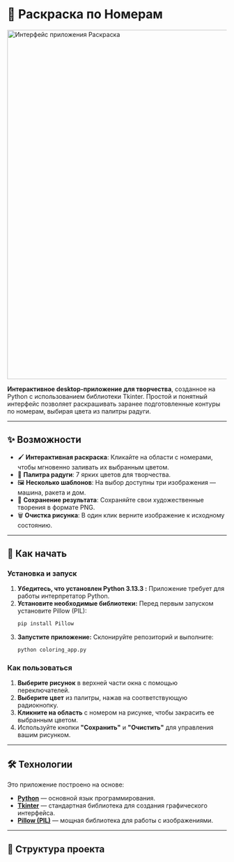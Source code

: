 # 🎨 Раскраска по Номерам

<img src="https://via.placeholder.com/800x400?text=Coloring+App+Preview" alt="Интерфейс приложения Раскраска" width="800"/>

**Интерактивное desktop-приложение для творчества**, созданное на Python с использованием библиотеки Tkinter. Простой и понятный интерфейс позволяет раскрашивать заранее подготовленные контуры по номерам, выбирая цвета из палитры радуги.

---

## ✨ Возможности

*   🖌️ **Интерактивная раскраска**: Кликайте на области с номерами, чтобы мгновенно заливать их выбранным цветом.
*   🌈 **Палитра радуги**: 7 ярких цветов для творчества.
*   🖼️ **Несколько шаблонов**: На выбор доступны три изображения — машина, ракета и дом.
*   💾 **Сохранение результата**: Сохраняйте свои художественные творения в формате PNG.
*   🗑️ **Очистка рисунка**: В один клик верните изображение к исходному состоянию.

---

## 🚀 Как начать

### Установка и запуск

1.  **Убедитесь, что установлен Python 3.13.3 :** Приложение требует для работы интерпретатор Python.
2.  **Установите необходимые библиотеки:** Перед первым запуском установите Pillow (PIL):
    ```bash
    pip install Pillow
    ```
3.  **Запустите приложение:** Склонируйте репозиторий и выполните:
    ```bash
    python coloring_app.py
    ```

### Как пользоваться

1.  **Выберите рисунок** в верхней части окна с помощью переключателей.
2.  **Выберите цвет** из палитры, нажав на соответствующую радиокнопку.
3.  **Кликните на область** с номером на рисунке, чтобы закрасить ее выбранным цветом.
4.  Используйте кнопки **"Сохранить"** и **"Очистить"** для управления вашим рисунком.

---

## 🛠️ Технологии

Это приложение построено на основе:
*   [**Python**](https://www.python.org/) — основной язык программирования.
*   [**Tkinter**](https://docs.python.org/3/library/tkinter.html) — стандартная библиотека для создания графического интерфейса.
*   [**Pillow (PIL)**](https://python-pillow.org/) — мощная библиотека для работы с изображениями.

---

## 📁 Структура проекта
